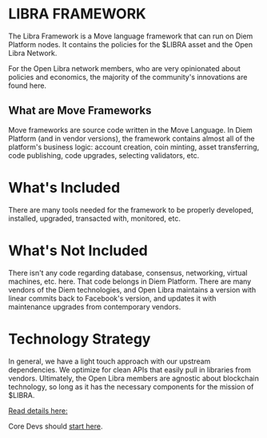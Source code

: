 # LIBRA FRAMEWORK

The Libra Framework is a Move language framework that can run on Diem Platform nodes. It
contains the policies for the $LIBRA asset and the Open Libra Network.

For the Open Libra network members, who are very opinionated about policies and
economics, the majority of the community's innovations are found here.

## What are Move Frameworks

Move frameworks are source code written in the Move Language. In Diem Platform
(and in vendor versions), the framework contains almost all of the platform's
business logic: account creation, coin minting, asset transferring, code
publishing, code upgrades, selecting validators, etc.


# What's Included

There are many tools needed for the framework to be properly developed, installed, upgraded, transacted with, monitored, etc.

# What's Not Included

There isn't any code regarding database, consensus, networking, virtual
machines, etc. here. That code belongs in Diem Platform. There are many vendors of
the Diem technologies, and Open Libra maintains a version with linear commits
back to Facebook's version, and updates it with maintenance
upgrades from contemporary vendors.

# Technology Strategy
In general, we have a light touch approach with our upstream dependencies. We
optimize for clean APIs that easily pull in libraries from vendors. Ultimately,
the Open Libra members are agnostic about blockchain technology, so long as it
has the necessary components for the mission of $LIBRA.

[Read details here: ](https://0lnetwork.dev/about/0_engineering_strategys)


Core Devs should [start here](https://0lnetwork.dev/developers/getting-started).
